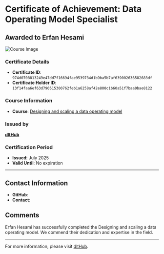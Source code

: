 
# Certificate of Achievement: Data Operating Model Specialist

## Awarded to **Erfan Hesami**

![Course Image](../badges/Data_Ops_Specialist.png)

### Certificate Details
- **Certificate ID**: `974d0708813249e47dd7f16694fae9539734d1b9ba5b7af639002636582683df`
- **Certificate Holder ID**: `13f14faa6ef63d790515300762feb1a6258af42e800c1b60a51f7baa0bae8122`

### Course Information
- **Course**: [Designing and scaling a data operating model](https://www.youtube.com/live/CMXm-7x0290)

### Issued by
[**dltHub**](https://dlthub.com/) 

### Certification Period
- **Issued**: July 2025
- **Valid Until**: No expiration

---

## Contact Information
- **GitHub**: 
- **Contact**: 

## Comments
Erfan Hesami has successfully completed the Designing and scaling a data operating model. We commend their dedication and expertise in the field.

---

For more information, please visit [dltHub](https://dlthub.com/).
    